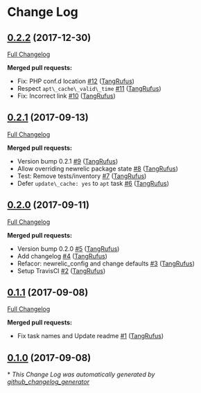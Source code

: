 # Change Log

## [0.2.2](https://github.com/TypistTech/trellis-newrelic-php/tree/0.2.2) (2017-12-30)
[Full Changelog](https://github.com/TypistTech/trellis-newrelic-php/compare/0.2.1...0.2.2)

**Merged pull requests:**

- Fix: PHP conf.d location [\#12](https://github.com/TypistTech/trellis-newrelic-php/pull/12) ([TangRufus](https://github.com/TangRufus))
- Respect `apt\_cache\_valid\_time` [\#11](https://github.com/TypistTech/trellis-newrelic-php/pull/11) ([TangRufus](https://github.com/TangRufus))
- Fix: Incorrect link [\#10](https://github.com/TypistTech/trellis-newrelic-php/pull/10) ([TangRufus](https://github.com/TangRufus))

## [0.2.1](https://github.com/TypistTech/trellis-newrelic-php/tree/0.2.1) (2017-09-13)
[Full Changelog](https://github.com/TypistTech/trellis-newrelic-php/compare/0.2.0...0.2.1)

**Merged pull requests:**

- Version bump 0.2.1 [\#9](https://github.com/TypistTech/trellis-newrelic-php/pull/9) ([TangRufus](https://github.com/TangRufus))
- Allow overriding newrelic package state [\#8](https://github.com/TypistTech/trellis-newrelic-php/pull/8) ([TangRufus](https://github.com/TangRufus))
- Test: Remove tests/inventory [\#7](https://github.com/TypistTech/trellis-newrelic-php/pull/7) ([TangRufus](https://github.com/TangRufus))
- Defer `update\_cache: yes` to `apt` task [\#6](https://github.com/TypistTech/trellis-newrelic-php/pull/6) ([TangRufus](https://github.com/TangRufus))

## [0.2.0](https://github.com/TypistTech/trellis-newrelic-php/tree/0.2.0) (2017-09-11)
[Full Changelog](https://github.com/TypistTech/trellis-newrelic-php/compare/0.1.1...0.2.0)

**Merged pull requests:**

- Version bump 0.2.0 [\#5](https://github.com/TypistTech/trellis-newrelic-php/pull/5) ([TangRufus](https://github.com/TangRufus))
- Add changelog [\#4](https://github.com/TypistTech/trellis-newrelic-php/pull/4) ([TangRufus](https://github.com/TangRufus))
- Refacor: newrelic\_config and change defaults [\#3](https://github.com/TypistTech/trellis-newrelic-php/pull/3) ([TangRufus](https://github.com/TangRufus))
- Setup TravisCI [\#2](https://github.com/TypistTech/trellis-newrelic-php/pull/2) ([TangRufus](https://github.com/TangRufus))

## [0.1.1](https://github.com/TypistTech/trellis-newrelic-php/tree/0.1.1) (2017-09-08)
[Full Changelog](https://github.com/TypistTech/trellis-newrelic-php/compare/0.1.0...0.1.1)

**Merged pull requests:**

- Fix task names and Update readme [\#1](https://github.com/TypistTech/trellis-newrelic-php/pull/1) ([TangRufus](https://github.com/TangRufus))

## [0.1.0](https://github.com/TypistTech/trellis-newrelic-php/tree/0.1.0) (2017-09-08)


\* *This Change Log was automatically generated by [github_changelog_generator](https://github.com/skywinder/Github-Changelog-Generator)*